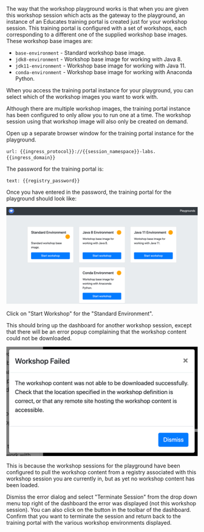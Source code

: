 The way that the workshop playground works is that when you are given this workshop session which acts as the gateway to the playground, an instance of an Educates training portal is created just for your workshop session. This training portal is configured with a set of workshops, each corresponding to a different one of the supplied workshop base images. These workshop base images are:

* ``base-environment`` - Standard workshop base image.
* ``jdk8-environment`` - Workshop base image for working with Java 8.
* ``jdk11-environment`` - Workshop base image for working with Java 11.
* ``conda-environment`` - Workshop base image for working with Anaconda Python.

When you access the training portal instance for your playground, you can select which of the workshop images you want to work with.

Although there are multiple workshop images, the training portal instance has been configured to only allow you to run one at a time. The workshop session using that workshop image will also only be created on demand.

Open up a separate browser window for the training portal instance for the playground.

```dashboard:open-url
url: {{ingress_protocol}}://{{session_namespace}}-labs.{{ingress_domain}}
```

The password for the training portal is:

```workshop:copy
text: {{registry_password}}
```

Once you have entered in the password, the training portal for the playground should look like:

![](workshop-playground-environments.png)

Click on "Start Workshop" for the "Standard Environment".

This should bring up the dashboard for another workshop session, except that there will be an error popup complaining that the workshop content could not be downloaded.

![](no-workshop-content-found.png)

This is because the workshop sessions for the playground have been configured to pull the workshop content from a registry associated with this workshop session you are currently in, but as yet no workshop content has been loaded.

Dismiss the error dialog and select "Terminate Session" from the drop down menu top right of the dashboard the error was displayed (not this workshop session). You can also click on the <span class="fa fa-sign-out-alt"></span> button in the toolbar of the dashboard. Confirm that you want to terminate the session and return back to the training portal with the various workshop environments displayed.
